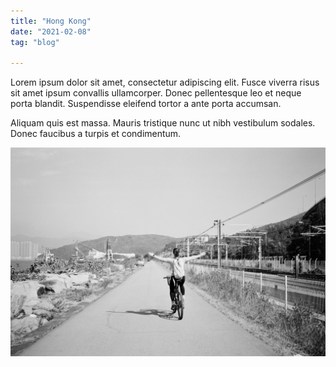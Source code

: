 ```yaml
---
title: "Hong Kong"
date: "2021-02-08"
tag: "blog"

---
```


Lorem ipsum dolor sit amet, consectetur adipiscing elit. Fusce viverra risus sit amet ipsum convallis ullamcorper. Donec pellentesque leo et neque porta blandit. Suspendisse eleifend tortor a ante porta accumsan. 

Aliquam quis est massa. Mauris tristique nunc ut nibh vestibulum sodales. Donec faucibus a turpis et condimentum.

![Hong Kong](../../img/3822-15.jpg)
